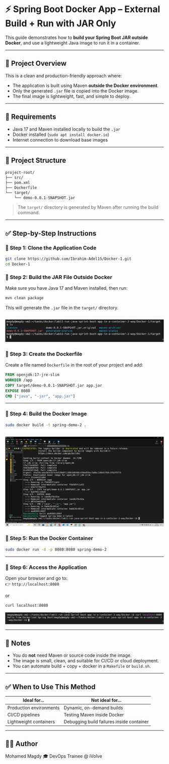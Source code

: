 # ⚡ Spring Boot Docker App – External Build + Run with JAR Only

This guide demonstrates how to **build your Spring Boot JAR outside Docker**, and use a lightweight Java image to run it in a container.

---

## 📌 Project Overview

This is a clean and production-friendly approach where:

- The application is built using Maven **outside the Docker environment**.
- Only the generated `.jar` file is copied into the Docker image.
- The final image is lightweight, fast, and simple to deploy.

---

## 🔧 Requirements

- Java 17 and Maven installed locally to build the `.jar`
- Docker installed (`sudo apt install docker.io`)
- Internet connection to download base images

---

## 📂 Project Structure

```
project-root/
├── src/
├── pom.xml
├── Dockerfile
└── target/
    └── demo-0.0.1-SNAPSHOT.jar
```

> The `target/` directory is generated by Maven after running the build command.

---

## ✅ Step-by-Step Instructions

### 🔹 Step 1: Clone the Application Code

```bash
git clone https://github.com/Ibrahim-Adel15/Docker-1.git
cd Docker-1
```

### 🔹 Step 2: Build the JAR File Outside Docker

Make sure you have Java 17 and Maven installed, then run:

```bash
mvn clean package
```

This will generate the `.jar` file in the `target/` directory.

![image](https://github.com/Mohamedmagdy220/iVolve-OTJ-/blob/main/docker/lab11-run-java-sprint-boot-app-in-a-container-2-way/jar-file.png)
---

### 🔹 Step 3: Create the Dockerfile

Create a file named `Dockerfile` in the root of your project and add:

```dockerfile
FROM openjdk:17-jre-slim
WORKDIR /app
COPY target/demo-0.0.1-SNAPSHOT.jar app.jar
EXPOSE 8080
CMD ["java", "-jar", "app.jar"]
```

---

### 🔹 Step 4: Build the Docker Image

```bash
sudo docker build -t spring-demo-2 .
```
![image](https://github.com/Mohamedmagdy220/iVolve-OTJ-/blob/main/docker/lab11-run-java-sprint-boot-app-in-a-container-2-way/build%20container-2.png)
---

### 🔹 Step 5: Run the Docker Container

```bash
sudo docker run -d -p 8080:8080 spring-demo-2
```

---

### 🔹 Step 6: Access the Application

Open your browser and go to:  
👉 `http://localhost:8080`

or 
```bash
curl localhost:8080
```
![image](https://github.com/Mohamedmagdy220/iVolve-OTJ-/blob/main/docker/lab11-run-java-sprint-boot-app-in-a-container-2-way/test2.png)

---

## 🧠 Notes

- You do **not** need Maven or source code inside the image.
- The image is small, clean, and suitable for CI/CD or cloud deployment.
- You can automate build + copy + docker in a `Makefile` or `build.sh`.

---

## ✅ When to Use This Method

| Ideal for...            | Not ideal for...         |
|-------------------------|---------------------------|
| Production environments | Dynamic, on-demand builds |
| CI/CD pipelines         | Testing Maven inside Docker |
| Lightweight containers  | Debugging build failures inside container |

---


## 👨‍💻 Author
Mohamed Magdy
🎓 DevOps Trainee @ iVolve

